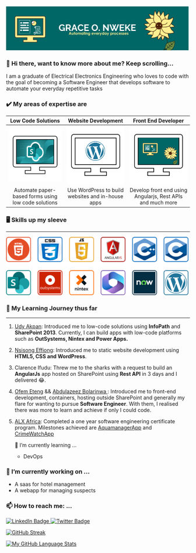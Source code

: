 ![Cover image](https://github.com/lagra-iku/lagra-iku/blob/main/Readme%20Cover%20Page.png)

### 👋 Hi there, want to know more about me? Keep scrolling...
I am a graduate of Electrical Electronics Engineering who loves to code with the goal of becoming a Software Engineer that develops software to automate your everyday repetitive tasks


### ✔️ My areas of expertise are
| Low Code Solutions | Website Development | Front End Developer |
| :---: | :---: | :---: |
|<img src="low code.png" alt="section image" width="200"/> |<img src="WORDPRESS1.png" alt="section image" width="200"/> |<img src="Frontend1.png" alt="section image" width="200"/>|
|Automate paper-based forms using low code solutions | Use WordPress to build websites and in-house apps | Develop front end using Angularjs, Rest APIs and much more |


### 🖥️ Skills up my sleeve
---
<img src="mySkills.png" alt="My skills in image" width="500"/> 


### 📖 My Learning Journey thus far
---
1. <a href="https://www.linkedin.com/in/hanson-udy-akpan-4b47909/">Udy Akpan</a>: Introduced me to low-code solutions using **InfoPath** and **SharePoint 2013**. Currently, I can build apps with low-code platforms such as **OutSystems, Nintex and Power Apps.**
2. <a href="https://www.linkedin.com/in/nsisongeffiong/">Nsisong Effiong</a>: Introduced me to static website development using **HTML5, CSS and WordPress**.
3. Clarence Ifudu: Threw me to the sharks with a request to build an **AngularJs** app hosted on SharePoint using **Rest API** in 3 days and I delivered 😂.
4. <a href="https://hevodata.com/learn/author/ofem-eteng/">Ofem Eteng</a> && <a href="https://www.linkedin.com/in/abdulazeezbolarinwa/">Abdulazeez Bolarinwa </a>: Introduced me to front-end development, containers, hosting outside SharePoint and generally my flare for wanting to pursue **Software Engineer**. With them, I realised there was more to learn and achieve if only I could code.
5. <a href="https://www.alxafrica.com/">ALX Africa</a>: Completed a one year software engineering certificate program. Milestones achieved are <a href="https://lagra-iku.github.io/aqua_manager/">AquamanagerApp</a> and <a href="https://www.youtube.com/watch?v=Gg6VSgqnTaY">CrimeWatchApp</a>

    🌱 I’m currently learning ...
    - DevOps


### 🔭 I’m currently working on ...
- A saas for hotel management
- A webapp for managing suspects


### 📫 How to reach me: ...
<div id="badges">
  <a href="http://www.linkedin.com/in/grace-ikujuni">
    <img src="https://img.shields.io/badge/LinkedIn-blue?style=for-the-badge&logo=linkedin&logoColor=white" alt="LinkedIn Badge"/>
  </a>
 <!-- <a href="your-youtube-URL">
    <img src="https://img.shields.io/badge/YouTube-red?style=for-the-badge&logo=youtube&logoColor=white" alt="Youtube Badge"/>
  </a>-->
  <a href="https://twitter.com/Lagra_Iku">
    <img src="https://img.shields.io/badge/Twitter-blue?style=for-the-badge&logo=twitter&logoColor=white" alt="Twitter Badge"/>
  </a>
</div>

[![GitHub Streak](http://github-readme-streak-stats.herokuapp.com?user=lagra-iku&theme=tokyonight)](https://git.io/streak-stats)

<!--[![My GitHub Stats](https://github-readme-stats.vercel.app/api/?username=lagra-iku&count_private=true&theme=tokyonight&showicons=true)]()-->
[![My GitHub Language Stats](https://github-readme-stats.vercel.app/api/top-langs/?username=lagra-iku&langs_count=5&theme=tokyonight)]()

<!--
**lagra-iku/lagra-iku** is a ✨ _special_ ✨ repository because its `README.md` (this file) appears on your GitHub profile.

- 🌱 I’m currently learning software Engineering with ALX Africa 
- Here are some ideas to get you started:

- 🔭 I’m currently working on ...
- 🌱 I’m currently learning ...
- 👯 I’m looking to collaborate on ...
- 🤔 I’m looking for help with ...
- 💬 Ask me about ...
- 📫 How to reach me: ...
- 😄 Pronouns: ...
- ⚡ Fun fact: ...
-->
